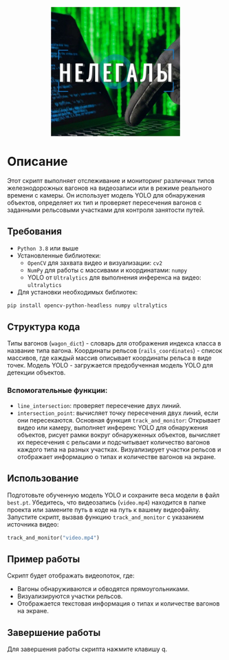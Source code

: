 <div style="text-align: center;">
  <img src=LOGO.jpg width="300"/>
</div>

# Описание
Этот скрипт выполняет отслеживание и мониторинг различных типов железнодорожных вагонов на видеозаписи или в режиме реального времени с камеры. Он использует модель YOLO для обнаружения объектов, определяет их тип и проверяет пересечения вагонов с заданными рельсовыми участками для контроля занятости путей.

## Требования
- `Python 3.8` или выше
- Установленные библиотеки:
  - `OpenCV` для захвата видео и визуализации: `cv2`
  - `NumPy` для работы с массивами и координатами: `numpy`
  - YOLO от `Ultralytics` для выполнения инференса на видео: `ultralytics`
- Для установки необходимых библиотек:

```bash
pip install opencv-python-headless numpy ultralytics
```
## Структура кода
Типы вагонов (`wagon_dict`) - словарь для отображения индекса класса в название типа вагона.
Координаты рельсов (`rails_coordinates`) - список массивов, где каждый массив описывает координаты рельса в виде точек.
Модель YOLO - загружается предобученная модель YOLO для детекции объектов.
### Вспомогательные функции:
- `line_intersection`: проверяет пересечение двух линий.
- `intersection_point`: вычисляет точку пересечения двух линий, если они пересекаются.
Основная функция `track_and_monitor`:
Открывает видео или камеру, выполняет инференс YOLO для обнаружения объектов, рисует рамки вокруг обнаруженных объектов, вычисляет их пересечения с рельсами и подсчитывает количество вагонов каждого типа на разных участках.
Визуализирует участки рельсов и отображает информацию о типах и количестве вагонов на экране.
## Использование
Подготовьте обученную модель YOLO и сохраните веса модели в файл `best.pt`.
Убедитесь, что видеозапись (`video.mp4`) находится в папке проекта или замените путь в коде на путь к вашему видеофайлу.
Запустите скрипт, вызвав функцию `track_and_monitor` с указанием источника видео:
```python
track_and_monitor("video.mp4")
```
## Пример работы
Скрипт будет отображать видеопоток, где:
- Вагоны обнаруживаются и обводятся прямоугольниками.
- Визуализируются участки рельсов.
- Отображается текстовая информация о типах и количестве вагонов на экране.

## Завершение работы
Для завершения работы скрипта нажмите клавишу q.
